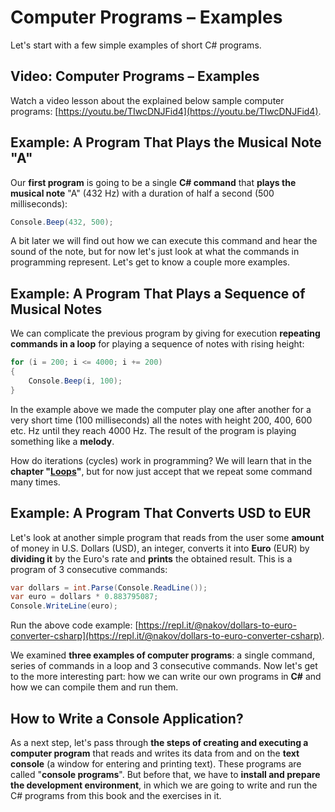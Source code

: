 # Computer Programs – Examples

Let's start with a few simple examples of short C\# programs.

## Video: Computer Programs – Examples

Watch a video lesson about the explained below sample computer programs: [https://youtu.be/TIwcDNJFid4](https://youtu.be/TIwcDNJFid4).

## Example: A Program That Plays the Musical Note "A"

Our **first program** is going to be a single **C\# command** that **plays the musical note** "A" \(432 Hz\) with a duration of half a second \(500 milliseconds\):

```csharp
Console.Beep(432, 500);
```

A bit later we will find out how we can execute this command and hear the sound of the note, but for now let's just look at what the commands in programming represent. Let's get to know a couple more examples.

## Example: A Program That Plays a Sequence of Musical Notes

We can complicate the previous program by giving for execution **repeating commands in a loop** for playing a sequence of notes with rising height:

```csharp
for (i = 200; i <= 4000; i += 200)
{
    Console.Beep(i, 100);
}
```

In the example above we made the computer play one after another for a very short time \(100 milliseconds\) all the notes with height 200, 400, 600 etc. Hz until they reach 4000 Hz. The result of the program is playing something like a **melody**.

How do iterations \(cycles\) work in programming? We will learn that in the **chapter "**[**Loops**](/Content/Chapter-5-1-loops/overview.md)**"**, but for now just accept that we repeat some command many times.

## Example: A Program That Converts USD to EUR

Let's look at another simple program that reads from the user some **amount** of money in U.S. Dollars \(USD\), an integer, converts it into **Euro** \(EUR\) by **dividing it** by the Euro's rate and **prints** the obtained result. This is a program of 3 consecutive commands:

```csharp
var dollars = int.Parse(Console.ReadLine());
var euro = dollars * 0.883795087;
Console.WriteLine(euro);
```

Run the above code example: [https://repl.it/@nakov/dollars-to-euro-converter-csharp](https://repl.it/@nakov/dollars-to-euro-converter-csharp).

We examined **three examples of computer programs**: a single command, series of commands in a loop and 3 consecutive commands. Now let's get to the more interesting part: how we can write our own programs in **C\#** and how we can compile them and run them.

## How to Write a Console Application?

As a next step, let's pass through **the steps of creating and executing a computer program** that reads and writes its data from and on the **text console** \(a window for entering and printing text\). These programs are called "**console programs**". But before that, we have to **install and prepare the development environment**, in which we are going to write and run the C\# programs from this book and the exercises in it.

